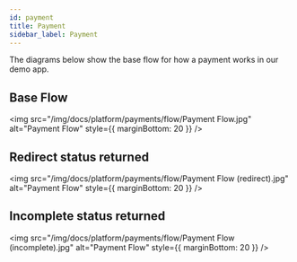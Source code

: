 ```yaml
---
id: payment
title: Payment
sidebar_label: Payment
---
```


The diagrams below show the base flow for how a payment works in our demo app.

## Base Flow

<img src="/img/docs/platform/payments/flow/Payment Flow.jpg" alt="Payment Flow" style={{ marginBottom: 20 }} />

## Redirect status returned

<img src="/img/docs/platform/payments/flow/Payment Flow (redirect).jpg" alt="Payment Flow" style={{ marginBottom: 20 }} />

## Incomplete status returned

<img src="/img/docs/platform/payments/flow/Payment Flow (incomplete).jpg" alt="Payment Flow" style={{ marginBottom: 20 }} />
